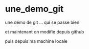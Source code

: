 # une_demo_git
une démo de git ... qui se passe bien 

et maintenant on modifie depuis github

puis depuis ma machine locale